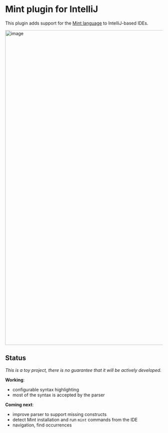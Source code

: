 # Mint plugin for IntelliJ

This plugin adds support for the [Mint language](https://www.mint-lang.com/) to IntelliJ-based IDEs.

<img width="1005" alt="image" src="https://user-images.githubusercontent.com/281528/103440330-d92ca180-4c44-11eb-9ae8-f852277db51c.png">

## Status

*This is a toy project, there is no guarantee that it will be actively developed.*

**Working**:
* configurable syntax highlighting
* most of the syntax is accepted by the parser

**Coming next**:
* improve parser to support missing constructs
* detect Mint installation and run `mint` commands from the IDE
* navigation, find occurrences
